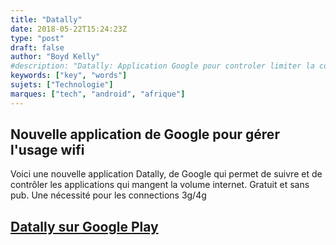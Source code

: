 ```yaml
---
title: "Datally"
date: 2018-05-22T15:24:23Z
type: "post"
draft: false
author: "Boyd Kelly"
#description: "Datally: Application Google pour controler limiter la consomation de data"
keywords: ["key", "words"]
sujets: ["Technologie"]
marques: ["tech", "android", "afrique"]
---
```


## Nouvelle application de Google pour gérer l'usage wifi

Voici une nouvelle application Datally, de Google qui permet de suivre et de contrôler les applications qui mangent la volume internet.  Gratuit et sans pub.  Une nécessité pour les connections 3g/4g

<!--more-->


## [Datally sur Google Play](https://goo.gl/AKm8BZ)

